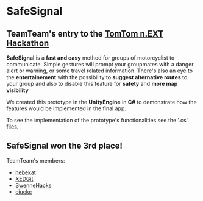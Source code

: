 # SafeSignal
## TeamTeam's entry to the [TomTom n.EXT Hackathon](https://www.tomtom.com/careers/global-student-hackathon/)

**SafeSignal** is a **fast and easy** method for groups of motorcyclist to communicate.
Simple gestures will prompt your groupmates with a danger alert or warning, or some travel related information.
There's also an eye to the **entertainement** with the possibility to **suggest alternative routes** to your group and also to disable this feature for **safety** and **more map visibility**

We created this prototype in the **UnityEngine** in **C#** to demonstrate how the features would be implemented in the final app.

To see the implementation of the prototype's functionalities see the '.cs' files.

## SafeSignal won the 3rd place!

TeamTeam's members:
  * [hebekat](https://github.com/hebekat)
  * [XEDGit](https://github.com/XEDGit)
  * [SwenneHacks](https://github.com/SwenneHacks)
  * [ciuckc](https://github.com/ciuckc)
